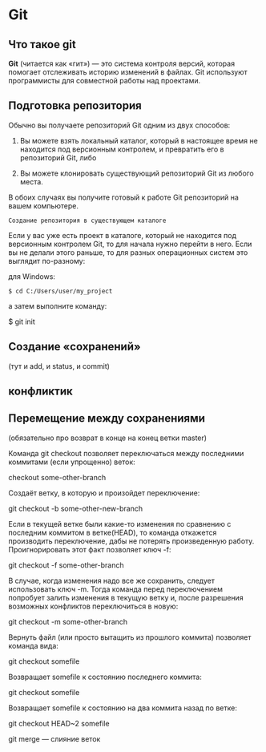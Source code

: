 # Git 

## Что такое git

 **Git** (читается как «гит») — это система контроля версий, которая помогает отслеживать историю изменений в файлах. Git используют программисты для совместной работы над проектами.

 ## Подготовка репозитория 

 Обычно вы получаете репозиторий Git одним из двух способов:

1. Вы можете взять локальный каталог, который в настоящее время не находится под версионным контролем, и превратить его в репозиторий Git, либо

2. Вы можете клонировать существующий репозиторий Git из любого места.

В обоих случаях вы получите готовый к работе Git репозиторий на вашем компьютере.

    Создание репозитория в существующем каталоге
Если у вас уже есть проект в каталоге, который не находится под версионным контролем Git, то для начала нужно перейти в него. Если вы не делали этого раньше, то для разных операционных систем это выглядит по-разному:
 
 для Windows:

    $ cd C:/Users/user/my_project


 а затем выполните команду:

$ git init

## Создание «сохранений» 

(тут и add, и status, и commit)
 
## конфликтик 


## Перемещение между сохранениями 

(обязательно про возврат в конце на конец ветки master)

Команда git checkout позволяет переключаться между последними коммитами (если упрощенно) веток:

checkout some-other-branch

Создаёт ветку, в которую и произойдет переключение:

git checkout -b some-other-new-branch

Если в текущей ветке были какие-то изменения по сравнению с последним коммитом в ветке(HEAD), то команда откажется производить переключение, дабы не потерять произведенную работу. Проигнорировать этот факт позволяет ключ -f:

git checkout -f some-other-branch

В случае, когда изменения надо все же сохранить, следует использовать ключ -m. Тогда команда перед переключением попробует залить изменения в текущую ветку и, после разрешения возможных конфликтов переключиться в новую:

git checkout -m some-other-branch

Вернуть файл (или просто вытащить из прошлого коммита) позволяет команда вида:

git checkout somefile

Возвращает somefile к состоянию последнего коммита:

git checkout somefile

Возвращает somefile к состоянию на два коммита назад по ветке:

git checkout HEAD~2 somefile

git merge — слияние веток

